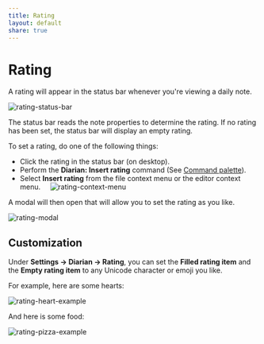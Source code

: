 ```yaml
---
title: Rating
layout: default
share: true
---
```

# Rating
A rating will appear in the status bar whenever you're viewing a daily note.

![rating-status-bar](/diarian/Attachments/rating-status-bar.png)

The status bar reads the note properties to determine the rating. If no rating has been set, the status bar will display an empty rating.

To set a rating, do one of the following things:
- Click the rating in the status bar (on desktop).
- Perform the **Diarian: Insert rating** command (See [Command palette](https://help.obsidian.html/Plugins/Command+palette)).
- Select **Insert rating** from the file context menu or the editor context menu.
    ![rating-context-menu](/diarian/Attachments/rating-context-menu.png)

A modal will then open that will allow you to set the rating as you like.

![rating-modal](/diarian/Attachments/rating-modal.png)
## Customization
Under **Settings → Diarian → Rating**, you can set the **Filled rating item** and the **Empty rating item** to any Unicode character or emoji you like.

For example, here are some hearts:

![rating-heart-example](/diarian/Attachments/rating-heart-example.png)

And here is some food:

![rating-pizza-example](/diarian/Attachments/rating-pizza-example.png)
